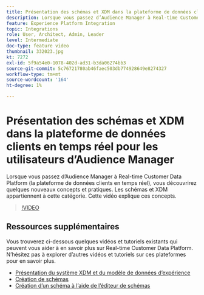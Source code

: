 ```yaml
---
title: Présentation des schémas et XDM dans la plateforme de données clients en temps réel pour les utilisateurs d’Audience Manager
description: Lorsque vous passez d’Audience Manager à Real-time Customer Data Platform (la plateforme de données clients en temps réel), vous découvrirez quelques nouveaux concepts et pratiques. Les schémas et XDM appartiennent à cette catégorie. Cette vidéo explique ces concepts.
feature: Experience Platform Integration
topic: Integrations
role: User, Architect, Admin, Leader
level: Intermediate
doc-type: feature video
thumbnail: 332023.jpg
kt: 7272
exl-id: 5f9a54e0-1078-402d-ad31-b3da06274bb3
source-git-commit: 5c76721780ab46faec503db774928649e8274327
workflow-type: tm+mt
source-wordcount: '164'
ht-degree: 1%

---
```


# Présentation des schémas et XDM dans la plateforme de données clients en temps réel pour les utilisateurs d’Audience Manager

Lorsque vous passez d’Audience Manager à Real-time Customer Data Platform (la plateforme de données clients en temps réel), vous découvrirez quelques nouveaux concepts et pratiques. Les schémas et XDM appartiennent à cette catégorie. Cette vidéo explique ces concepts.

>[!VIDEO](https://video.tv.adobe.com/v/332023/?quality=12&learn=on)

## Ressources supplémentaires

Vous trouverez ci-dessous quelques vidéos et tutoriels existants qui peuvent vous aider à en savoir plus sur Real-time Customer Data Platform. N’hésitez pas à explorer d’autres vidéos et tutoriels sur ces plateformes pour en savoir plus.

* [Présentation du système XDM et du modèle de données d’expérience](https://experienceleague.adobe.com/docs/platform-learn/tutorials/schemas/understanding-the-xdm-system-and-experience-data-model.html)
* [Création de schémas](https://experienceleague.adobe.com/docs/platform-learn/tutorials/schemas/create-your-first-schema-with-out-of-the-box-components.html)
* [Création d’un schéma à l’aide de l’éditeur de schémas](https://experienceleague.adobe.com/docs/experience-platform/xdm/tutorials/create-schema-ui.html?lang=en#getting-started)
